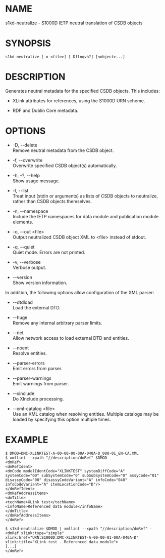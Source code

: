 # NAME

s1kd-neutralize - S1000D IETP neutral translation of CSDB objects

# SYNOPSIS

    s1kd-neutralize [-o <file>] [-Dflnqvh?] [<object>...]

# DESCRIPTION

Generates neutral metadata for the specified CSDB objects. This
includes:

  - XLink attributes for references, using the S1000D URN scheme.

  - RDF and Dublin Core metadata.

# OPTIONS

  - \-D, --delete  
    Remove neutral metadata from the CSDB object.

  - \-f, --overwrite  
    Overwrite specified CSDB object(s) automatically.

  - \-h, -?, --help  
    Show usage message.

  - \-l, --list  
    Treat input (stdin or arguments) as lists of CSDB objects to
    neutralize, rather than CSDB objects themselves.

  - \-n, --namespace  
    Include the IETP namespaces for data module and publication module
    elements.

  - \-o, --out \<file\>  
    Output neutralized CSDB object XML to \<file\> instead of stdout.

  - \-q, --quiet  
    Quiet mode. Errors are not printed.

  - \-v, --verbose  
    Verbose output.

  - \--version  
    Show version information.

In addition, the following options allow configuration of the XML
parser:

  - \--dtdload  
    Load the external DTD.

  - \--huge  
    Remove any internal arbitrary parser limits.

  - \--net  
    Allow network access to load external DTD and entities.

  - \--noent  
    Resolve entities.

  - \--parser-errors  
    Emit errors from parser.

  - \--parser-warnings  
    Emit warnings from parser.

  - \--xinclude  
    Do XInclude processing.

  - \--xml-catalog \<file\>  
    Use an XML catalog when resolving entities. Multiple catalogs may be
    loaded by specifying this option multiple times.

# EXAMPLE

    $ DMOD=DMC-XLINKTEST-A-00-00-00-00A-040A-D_000-01_EN-CA.XML
    $ xmllint --xpath "//description/dmRef" $DMOD
    <dmRef>
    <dmRefIdent>
    <dmCode modelIdentCode="XLINKTEST" systemDiffCode="A"
    systemCode="00" subSystemCode="0" subSubSystemCode="0" assyCode="01"
    disassyCode="00" disassyCodeVariant="A" infoCode="040"
    infoCodeVariant="A" itemLocationCode="D"/>
    </dmRefIdent>
    <dmRefAddressItems>
    <dmTitle>
    <techName>XLink test</techName>
    <infoName>Referenced data module</infoName>
    </dmTitle>
    </dmRefAddressItems>
    </dmRef>
    
    $ s1kd-neutralize $DMOD | xmllint --xpath "//description/dmRef" -
    <dmRef xlink:type="simple"
    xlink:href="URN:S1000D:DMC-XLINKTEST-A-00-00-01-00A-040A-D"
    xlink:title="XLink test - Referenced data module">
    [...]
    </dmRef>
